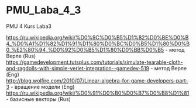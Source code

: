 # PMU_Laba_4_3
PMU 4 Kurs Laba3

https://ru.wikipedia.org/wiki/%D0%9C%D0%B5%D1%82%D0%BE%D0%B4_%D0%A1%D1%82%D1%91%D1%80%D0%BC%D0%B5%D1%80%D0%B0_%E2%80%94_%D0%92%D0%B5%D1%80%D0%BB%D0%B5 - метод Верле (Rus)<br>
https://gamedevelopment.tutsplus.com/tutorials/simulate-tearable-cloth-and-ragdolls-with-simple-verlet-integration--gamedev-519 - метод Верле (Eng)<br>
http://blog.wolfire.com/2010/07/Linear-algebra-for-game-developers-part-3 - вращение модели (Eng)<br>
https://ru.wikipedia.org/wiki/%D0%91%D0%B0%D0%B7%D0%B8%D1%81 - базисные векторы (Rus)<br>
